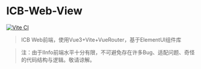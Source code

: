 # ICB-Web-View
[![Vite CI](https://github.com/IInforever/ICB-Web-View/actions/workflows/build.yml/badge.svg)](https://github.com/IInforever/ICB-Web-View/actions/workflows/build.yml)
> ICB Web前端，使用Vue3+Vite+VueRouter，基于ElementUI组件库

> 注：由于IInfo前端水平十分有限，不可避免存在许多Bug、适配问题、奇怪的代码结构与逻辑。敬请谅解。
